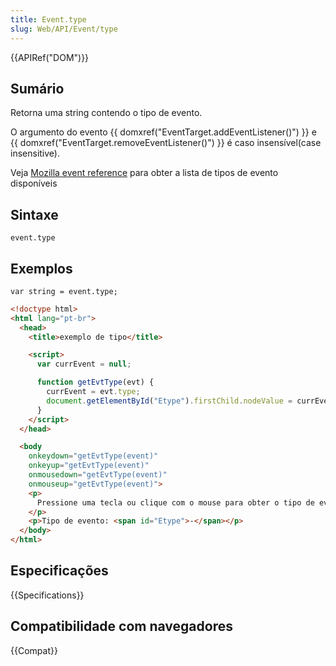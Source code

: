 ```yaml
---
title: Event.type
slug: Web/API/Event/type
---
```


{{APIRef("DOM")}}

## Sumário

Retorna uma string contendo o tipo de evento.

O argumento do evento {{ domxref("EventTarget.addEventListener()") }} e {{ domxref("EventTarget.removeEventListener()") }} é caso insensível(case insensitive).

Veja [Mozilla event reference](/pt-BR/docs/Mozilla_event_reference) para obter a lista de tipos de evento disponíveis

## Sintaxe

```
event.type
```

## Exemplos

```
var string = event.type;
```

```html
<!doctype html>
<html lang="pt-br">
  <head>
    <title>exemplo de tipo</title>

    <script>
      var currEvent = null;

      function getEvtType(evt) {
        currEvent = evt.type;
        document.getElementById("Etype").firstChild.nodeValue = currEvent;
      }
    </script>
  </head>

  <body
    onkeydown="getEvtType(event)"
    onkeyup="getEvtType(event)"
    onmousedown="getEvtType(event)"
    onmouseup="getEvtType(event)">
    <p>
      Pressione uma tecla ou clique com o mouse para obter o tipo de evento.
    </p>
    <p>Tipo de evento: <span id="Etype">-</span></p>
  </body>
</html>
```

## Especificações

{{Specifications}}

## Compatibilidade com navegadores

{{Compat}}

